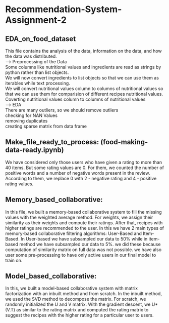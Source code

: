 # Recommendation-System-Assignment-2


## __EDA_on_food_dataset__ 

This file contains the analysis of the data, information on the data, and how the data was distributed.</br>
--> Preprocessing of the Data</br>
Some columns like nutritional values and ingredients are read as strings by python rather than list objects.</br>
We will now convert ingredients to list objects so that we can use them as iterables while text processing.</br>
We will convert nutritional values column to columns of nutritional values so that we can use them for comparision of different recipes nutritional values.</br>
Coverting nutritional values column to columns of nutritional values</br>
--> EDA</br>
There are many outliers, so we should remove outliers</br>
checking for NAN Values</br>
removing duplicates</br>
creating sparse matrix from data frame


## __Make_file_ready_to_process: (food-making-data-ready.ipynb)__

We have considered only those users who have given a rating to more than 40 items. But some rating values are 0. For them, we counted the number of positive words and a number of negative words present in the review. According to them, we replace 0 with 2 - negative rating and 4 - positive rating values.

## __Memory_based_collaborative:__

In this file, we built a memory-based collaborative system to fill the missing values with the weighted average method. For weights, we assign their similarity as their weights and compute their ratings. After that, recipes with higher ratings are recommended to the user.
In this we have 2 main types of memory-based collaborative filtering algorithms: User-Based and Item-Based. 
In User-based we have subsampled our data to 50% while in item-based method we have subsampled our data to 5%. we did these because computation of similarity matrix on full data was not possible.
we have also user some pre-processing to have only active users in our final model to train on.

## __Model_based_collaborative:__

In this, we built a model-based collaborative system with matrix factorization with an inbuilt method and from scratch. In the inbuilt method, we used the SVD method to decompose the matrix. For scratch, we randomly initialized the U and V matrix. With the gradient descent, we U*(V.T) as similar to the rating matrix and computed the rating matrix to suggest the recipes with the higher rating for a particular user to users.
